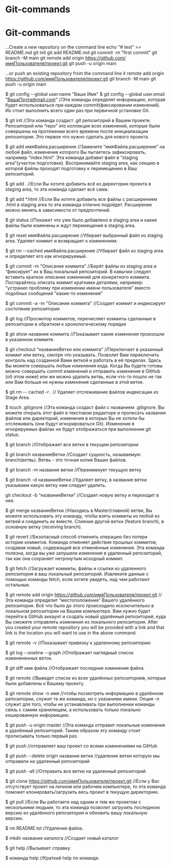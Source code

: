 # Git-commands

# Git-commands

…Create a new repository on the command line
echo "# test" >> README.md
git init
git add README.md
git commit -m "first commit"
git branch -M main
git remote add origin https://github.com/имяПользователя/проект.git
git push -u origin main

…or push an existing repository from the command line
it remote add origin https://github.com/имяПользователя/проект.git
git branch -M main
git push -u origin main

$ git config --global user.name "Ваше Имя"
$ git config --global user.email "ВашаПочта@mail.com"
//Эти команды определят информацию, которая будет использоваться при каждом commit(фиксировании изменений). Их стоит выполнить всего один раз при первичной установке Git.

$ git init 
//Эта команда создаст .git репозиторий в Вашем проекте. Репозиторий или “repo” это коллекция всех изменений, которые были совершены на протяжении всего времени после инициализации репозитория. Это первое что нужно сделать для нового проекта.

$ git add имяФайла.расширение 
//Замените “имяФайла.расширение” на любой файл, изменения которого Вы пытаетесь зафиксировать, например “index.html”. Эта команда добавит файл в “staging area”(участок подготовки). Воспринимайте staging area, как секцию в которой файлы проходят подготовку к перемещению в Ваш репозиторий.

$ git add .
//Если Вы хотите добавить всё из директории проекта в staging area, то эта команда сделает всё сама.

$ git add *.html
//Если Вы хотите добавить все файлы с расширением .html в staging area то эта команда отлично подойдет. Расширение можно менять в зависимости от предпочтений.

$ git status
//Покажет что уже было добавлено в staging area и какие файлы были изменены и ждут перемещения в staging area.

$ git reset имяФайла.расширение
//Убирает выбранный файл из staging area. Удаляет коммит и возвращает к изминениям.

$ git rm --cached имяФайла.расширение
//Убирает файл из staging area и определяет его как игнорируемый.

$ git commit -m "Описание коммита"
//Берёт файлы из staging area и “фиксирует” их в Ваш локальный репозиторий. В кавычки следует вставить краткое описание изменений для конкретного коммита. Постарайтесь описать коммит краткими деталями, например: “устранил проблему при изменении имени пользователя” вместо подобных сообщений “какие-то изменения”

$ git commit -a -m "Описание коммита"
//Создает коммит и индексирует состотяние репозитория

$ git log
//Просмотор коммитов, перечисляет коммиты сделанные в репозитории в обратном к хронологическому порядке

$ git show название коммита
//Показывает какие изменения произошли в указанном коммите.

$ git checkout “названиеВетки или коммита”
//Перключает в указанный коммит или ветку, смотря что указывать. Позволит Вам переключить контроль над созданной Вами веткой и работать в её пределах. Здесь Вы можете совершать любые изменения кода. Когда Вы будете готовы можно совершить commit изменений и отправить изменения в GitHub (об этом ниже) или же можно удалить ветвь, если что-то пошло не так или Вам больше не нужны изменения сделанные в этой ветке.

$ git rm -- cached -r .
// Удаляет отслеживание файлов индексации из Stage Area.

$ touch .gitignore
//Эта команда создаст файл с названием .gitignore. Вы можете открыть этот файл в текстовом редакторе и прописать названия файлов или директорий, изменения в которых Вы не хотели бы отслеживать (они будут игнорироваться Git). Изменения в игнорируемых файлах не будут отображаться при выполнении git status.

$ git branch
//Отображает все ветки в текущем репозитории

$ git branch названиеВетки
//Создает сущность, называемую branch(ветвь). Ветвь - это точная копия Ваших файлов.

$ git branch -m название ветки
//Переименует текущую ветку

$ git branch -d названиеВетки
//Удаляет ветку, в название ветки указываем какую ветку нам следует удалить.

git checkout -b “названиеВетки”
//Создает новую ветку и переходит в нее.

$ git merge названиеВетки
//Находясь в Master(главной) ветви, Вы можете использовать эту команду, чтобы взять коммиты из любой из ветвей и соединить их вместе. Слияние другой ветки (feature branch), в основную ветку (receiving branch).

$ git revert
//Безопасный способ отменить операцию без потери истории коммитов. Команда отменяет действия прошлых коммитов, создавая новый, содержащий все отменённые изменения. Эта команда полезна, когда вы уже запушили изменения в удаленный репозиторий, так как она сохраняет нетронутым исходный коммит.

$ git fetch
//Загружает коммиты, файлы и ссылки из удаленного репозитория в ваш локальный репозиторий. Извлеките данные с помощью команды fetch, если хотите увидеть, над чем работают остальные.

$ git remote add origin https://github.com/имяПользователя/проект.git
//Эта команда определит “местоположение” Вашего удалённого репозитория. Всё что было до этого происходило исключительно в локальном репозитории на Вашем компьютере. Вам нужно будет перейти в GitHub аккаунт и создать новый удалённый репозиторий, куда Вы сможете отправлять изменения из локального репозитория. After you created your remote repository you will be provided with a link and that link is the location you will want to use in the above command.

$ git remote -v
//Показывает привязку к удаленному репозиторию 

$ git log --oneline --graph
//Отображает наглядный список изменененных веток.

$ git diff имя файла
//Отображает последние изминения файла.

$ git remote
//Выведет список из всех удалённых репозиториев, которые были добавлены к Вашему проекту.

$ git remote show -n имя
//чтобы посмотреть информацию в удалённом репозитории, служит та же команда, но с указанием имени. Опция -n служит для того, чтобы не устанавливать при выполнении команды связь с самим хранилищем, а использовать только локально кэшированную информацию.

$ git push -u origin master
//Эта команда отправит локальные изменения в удалённый репозиторий. Таким образом эту команду стоит прописывать только первый раз.

$ git push
//отправляет ваш проект со всеми изминениями на GitHub

$ git push --delete origin название ветки
//удаление ветки которую мы отправили на удаленный репозиторий

$ git push -all
//Отправить все ветки на удаленный репозиторий

$ git clone https://github.com/имяПользователя/проект.git
//Если у Вас отсутствует проект на личном или рабочем компьютере, то эта команда поможет клонировать/загрузить весь проект в текущую директорию.

$ git pull
//Если Вы работаете над одним и тем же проектом с несколькими людьми, то эта команда позволит загрузить последнюю версию из удалённого репозитория и обновить вашу локальную версию.

$ rm README.txt
//Удаление файла.

$ mkdir название каталога
//Создает новый каталог

$ git help 
//Вызывает справку

$ команда help
//Краткий help по команде.



